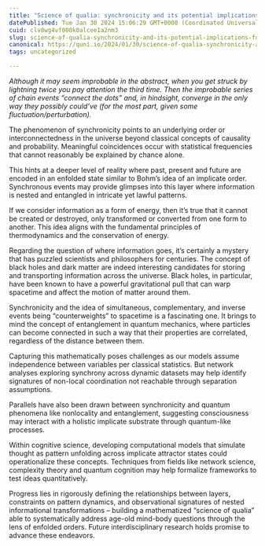 ```yaml
---
title: "Science of qualia: synchronicity and its potential implications for our understanding of existence"
datePublished: Tue Jan 30 2024 15:06:29 GMT+0000 (Coordinated Universal Time)
cuid: clv8wg4vf000k0alcee1a2nm3
slug: science-of-qualia-synchronicity-and-its-potential-implications-for-our-understanding-of-existence
canonical: https://quni.io/2024/01/30/science-of-qualia-synchronicity-and-its-potential-implications-for-our-understanding-of-existence/
tags: uncategorized

---
```


_Although it may seem improbable in the abstract, when you get struck by lightning twice you pay attention the third time. Then the improbable series of chain events “connect the dots” and, in hindsight, converge in the only way they possibly could’ve (for the most part, given some fluctuation/perturbation)._

The phenomenon of synchronicity points to an underlying order or interconnectedness in the universe beyond classical concepts of causality and probability. Meaningful coincidences occur with statistical frequencies that cannot reasonably be explained by chance alone.

This hints at a deeper level of reality where past, present and future are encoded in an enfolded state similar to Bohm’s idea of an implicate order. Synchronous events may provide glimpses into this layer where information is nested and entangled in intricate yet lawful patterns.

If we consider information as a form of energy, then it’s true that it cannot be created or destroyed, only transformed or converted from one form to another. This idea aligns with the fundamental principles of thermodynamics and the conservation of energy.

Regarding the question of where information goes, it’s certainly a mystery that has puzzled scientists and philosophers for centuries. The concept of black holes and dark matter are indeed interesting candidates for storing and transporting information across the universe. Black holes, in particular, have been known to have a powerful gravitational pull that can warp spacetime and affect the motion of matter around them.

Synchronicity and the idea of simultaneous, complementary, and inverse events being “counterweights” to spacetime is a fascinating one. It brings to mind the concept of entanglement in quantum mechanics, where particles can become connected in such a way that their properties are correlated, regardless of the distance between them.

Capturing this mathematically poses challenges as our models assume independence between variables per classical statistics. But network analyses exploring synchrony across dynamic datasets may help identify signatures of non-local coordination not reachable through separation assumptions.

Parallels have also been drawn between synchronicity and quantum phenomena like nonlocality and entanglement, suggesting consciousness may interact with a holistic implicate substrate through quantum-like processes.

Within cognitive science, developing computational models that simulate thought as pattern unfolding across implicate attractor states could operationalize these concepts. Techniques from fields like network science, complexity theory and quantum cognition may help formalize frameworks to test ideas quantitatively.

Progress lies in rigorously defining the relationships between layers, constraints on pattern dynamics, and observational signatures of nested informational transformations – building a mathematized “science of qualia” able to systematically address age-old mind-body questions through the lens of enfolded orders. Future interdisciplinary research holds promise to advance these endeavors.
